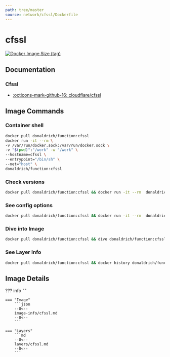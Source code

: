 ```yaml
---
path: tree/master
source: network/cfssl/Dockerfile
---
```


# cfssl

[![Docker Image Size (tag)](https://img.shields.io/docker/image-size/donaldrich/function/cfssl?color=blue&label=donaldrich/function:cfssl&logo=docker&style=flat-square)](https://hub.docker.com/r/donaldrich/function/cfssl)

## Documentation

### Cfssl

- [:octicons-mark-github-16: cloudflare/cfssl](https://github.com/cloudflare/cfssl)

## Image Commands

### Container shell

```sh
docker pull donaldrich/function:cfssl
docker run -it --rm \
-v /var/run/docker.sock:/var/run/docker.sock \
-v "$(pwd)":"/work" -w "/work" \
--hostname=cfssl \
--entrypoint="/bin/sh" \
--net="host" \
donaldrich/function:cfssl
```

### Check versions

```sh
docker pull donaldrich/function:cfssl && docker run -it --rm  donaldrich/function:cfssl validate
```

### See config options

```sh
docker pull donaldrich/function:cfssl && docker run -it --rm  donaldrich/function:cfssl help
```

### Dive into Image

```sh
docker pull donaldrich/function:cfssl && dive donaldrich/function:cfssl
```

### See Layer Info

```sh
docker pull donaldrich/function:cfssl && docker history donaldrich/function:cfssl
```

## Image Details

??? info ""

    === "Image"
        ```json
        --8<--
        image-info/cfssl.md
        --8<--
        ```

    === "Layers"
        ```md
        --8<--
        layers/cfssl.md
        --8<--
        ```
